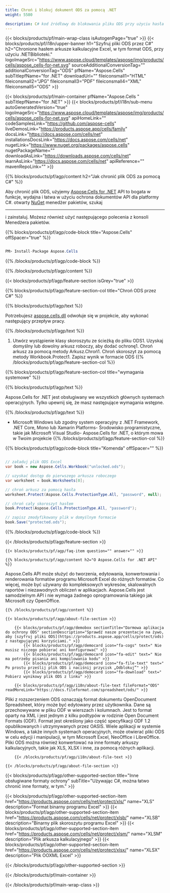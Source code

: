 ```yaml
---
title: Chroń i blokuj dokument ODS za pomocą .NET 
weight: 5580

description: C# kod źródłowy do blokowania pliku ODS przy użyciu hasła na platformach .NET Framework, .NET Core, Mono lub Xamarin.
---
```

{{< blocks/products/pf/main-wrap-class isAutogenPage="true" >}}
{{< blocks/products/pf/i18n/upper-banner h1="Szyfruj pliki ODS przez C#" h2="Chronione hasłem arkusze kalkulacyjne Excel, w tym format ODS, przy użyciu .NETBiblioteki." logoImageSrc="https://www.aspose.cloud/templates/aspose/img/products/cells/aspose_cells-for-net.svg" sourceAdditionalConversionTag="" additionalConversionTag="ODS" pfName="Aspose.Cells" subTitlepfName="for .NET" downloadUrl="" fileiconsmall1="HTML" fileiconsmall2="JPG" fileiconsmall3="PDF" fileiconsmall4="XML" fileiconsmall5="ODS" >}}

{{< blocks/products/pf/main-container pfName="Aspose.Cells " subTitlepfName="for .NET" >}}
{{< blocks/products/pf/i18n/sub-menu autoGeneratedVersion="true" logoImageSrc="https://www.aspose.cloud/templates/aspose/img/products/cells/aspose_cells-for-net.svg" apiHomeLink="" codeSamplesLink="https://github.com/aspose-cells" liveDemosLink="https://products.aspose.app/cells/family" docsLink="https://docs.aspose.com/cells/net" installationsDocsLink="https://docs.aspose.com/cells/net" nugetLink="https://www.nuget.org/packages/aspose.cells" nugetPackageName="" downloadAsLink="https://downloads.aspose.com/cells/net" learnAsLink="https://docs.aspose.com/cells/net" apiReference="" mavenRepoLink="" >}}

{{% blocks/products/pf/agp/content h2="Jak chronić plik ODS za pomocą C#" %}}

 Aby chronić plik ODS, użyjemy
 [Aspose.Cells for .NET](https://products.aspose.com/cells/net) 
 API to bogata w funkcje, wydajna i łatwa w użyciu ochrona dokumentów API dla platformy C#. otwarty
 [NuGet](https://www.nuget.org/packages/aspose.cells) 
 menedżer pakietów, szukaj
 ***** 
 i zainstaluj. Możesz również użyć następującego polecenia z konsoli Menedżera pakietów.

{{% blocks/products/pf/agp/code-block title="Aspose.Cells" offSpacer="true" %}}

```cs

PM> Install-Package Aspose.Cells


```

{{% /blocks/products/pf/agp/code-block %}}

{{% /blocks/products/pf/agp/content %}}

{{< blocks/products/pf/agp/feature-section isGrey="true" >}}

{{% blocks/products/pf/agp/feature-section-col title="Chroń ODS przez C#" %}}

{{% blocks/products/pf/agp/text %}}

 Potrzebujesz
 [aspose.cells.dll](https://downloads.aspose.com/cells/net) 
 odwołuje się w projekcie, aby wykonać następujący przepływ pracy.

{{% /blocks/products/pf/agp/text %}}

1. Utwórz wystąpienie klasy skoroszytu ze ścieżką do pliku ODS1. Uzyskaj domyślny lub dowolny arkusz roboczy, aby dodać ochronę1. Chroń arkusz za pomocą metody Arkusz.Chroń1. Chroń skoroszyt za pomocą metody Workbook.Protect1. Zapisz wynik w formacie ODS
{{% /blocks/products/pf/agp/feature-section-col %}}

{{% blocks/products/pf/agp/feature-section-col title="wymagania systemowe" %}}

{{% blocks/products/pf/agp/text %}}

 Aspose.Cells for .NET jest obsługiwany we wszystkich głównych systemach operacyjnych. Tylko upewnij się, że masz następujące wymagania wstępne.

{{% /blocks/products/pf/agp/text %}}

- Microsoft Windows lub zgodny system operacyjny z .NET Framework, .NET Core, Mono lub Xamarin Platforms- Środowisko programistyczne, takie jak Microsoft Visual Studio- Aspose.Cells for .NET, o którym mowa w Twoim projekcie
{{% /blocks/products/pf/agp/feature-section-col %}}

{{% blocks/products/pf/agp/code-block title="Komenda" offSpacer="" %}}

```cs

// załaduj plik ODS Excel 
var book = new Aspose.Cells.Workbook("unlocked.ods");

// uzyskać dostęp do pierwszego arkusza roboczego
var worksheet = book.Worksheets[0];

// chroń arkusz za pomocą hasła
worksheet.Protect(Aspose.Cells.ProtectionType.All, "password", null);

// chroń cały skoroszyt hasłem
book.Protect(Aspose.Cells.ProtectionType.All, "password");

// zapisz zmodyfikowany plik w domyślnym formacie
book.Save("protected.ods");


```

{{% /blocks/products/pf/agp/code-block %}}

{{< /blocks/products/pf/agp/feature-section >}}

    {{< blocks/products/pf/agp/faq-item question="" answer="" >}}
 

<!-- aboutfile Starts -->

    {{% blocks/products/pf/agp/content h2="O Aspose.Cells for .NET API" %}}

 Aspose.Cells API może służyć do tworzenia, edytowania, konwertowania i renderowania formatów programu Microsoft Excel do różnych formatów. Co więcej, może być używany do kompleksowych wykresów, skalowalnych raportów i niezawodnych obliczeń w aplikacjach. Aspose.Cells jest samodzielnym API i nie wymaga żadnego oprogramowania takiego jak Microsoft czy OpenOffice.  



    {{% /blocks/products/pf/agp/content %}}

    {{< blocks/products/pf/agp/about-file-section >}}

        {{< blocks/products/pf/agp/demobox sectionTitle="Darmowa aplikacja do ochrony ODS" sectionDescription="Sprawdź nasze prezentacje na żywo, aby [szyfruj pliki ODS](https://products.aspose.app/cells/protect/ods) z następującymi korzyściami." >}}
            {{< blocks/products/pf/agp/democard icon="fa-cogs" text=" Nie musisz niczego pobierać ani konfigurować" >}}
            {{< blocks/products/pf/agp/democard icon="fa-edit" text=" Nie ma potrzeby pisania ani kompilowania kodu" >}}
            {{< blocks/products/pf/agp/democard icon="fa-file-text" text=" Po prostu prześlij plik ODS i naciśnij przycisk „Odblokuj”" >}}
            {{< blocks/products/pf/agp/democard icon="fa-download" text=" Pobierz wynikowy plik ODS z linku" >}}

        {{< blocks/products/pf/agp/i18n/about-file-text fileFormat="ODS" readMoreLink="https://docs.fileformat.com/spreadsheet/ods/" >}}
Pliki z rozszerzeniem ODS oznaczają format dokumentu OpenDocument Spreadsheet, który może być edytowany przez użytkownika. Dane są przechowywane w pliku ODF w wierszach i kolumnach. Jest to format oparty na XML i jest jednym z kilku podtypów w rodzinie Open Document Formats (ODF). Format jest określony jako część specyfikacji ODF 1.2 opublikowanych i utrzymywanych przez OASIS. Wiele aplikacji w systemie Windows, a także innych systemach operacyjnych, może otwierać pliki ODS w celu edycji i manipulacji, w tym Microsoft Excel, NeoOffice i LibreOffice. Pliki ODS można również konwertować na inne formaty arkuszy kalkulacyjnych, takie jak XLS, XLSX i inne, za pomocą różnych aplikacji.

        {{< /blocks/products/pf/agp/i18n/about-file-text >}}

    {{< /blocks/products/pf/agp/about-file-section >}}

<!-- aboutfile Ends -->

{{< blocks/products/pf/agp/other-supported-section title="Inne obsługiwane formaty ochrony" subTitle="Używając C#, można łatwo chronić inne formaty, w tym." >}}

{{< blocks/products/pf/agp/other-supported-section-item href="https://products.aspose.com/cells/net/protect/xls/" name="XLS" description="Format binarny programu Excel" >}}
{{< blocks/products/pf/agp/other-supported-section-item href="https://products.aspose.com/cells/net/protect/xlsb/" name="XLSB" description="Binarny plik skoroszytu programu Excel" >}}
{{< blocks/products/pf/agp/other-supported-section-item href="https://products.aspose.com/cells/net/protect/xlsm/" name="XLSM" description="Plik arkusza kalkulacyjnego" >}}
{{< blocks/products/pf/agp/other-supported-section-item href="https://products.aspose.com/cells/net/protect/xlsx/" name="XLSX" description="Plik OOXML Excel" >}}

{{< /blocks/products/pf/agp/other-supported-section >}}

{{< /blocks/products/pf/main-container >}}
    
{{< /blocks/products/pf/main-wrap-class >}}
